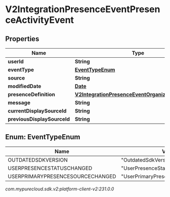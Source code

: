 # V2IntegrationPresenceEventPresenceActivityEvent


## Properties

| Name | Type | Description | Notes |
| ------------ | ------------- | ------------- | ------------- |
| **userId** | **String** |  |  [optional] |
| **eventType** | [**EventTypeEnum**](#Enum--EventTypeEnum) |  |  [optional] |
| **source** | **String** |  |  [optional] |
| **modifiedDate** | [**Date**](Date) |  |  [optional] |
| **presenceDefinition** | [**V2IntegrationPresenceEventOrganizationPresence**](V2IntegrationPresenceEventOrganizationPresence) |  |  [optional] |
| **message** | **String** |  |  [optional] |
| **currentDisplaySourceId** | **String** |  |  [optional] |
| **previousDisplaySourceId** | **String** |  |  [optional] |


## Enum: EventTypeEnum

| Name | Value |
| ---- | ----- |
| OUTDATEDSDKVERSION | &quot;OutdatedSdkVersion&quot; | 
| USERPRESENCESTATUSCHANGED | &quot;UserPresenceStatusChanged&quot; | 
| USERPRIMARYPRESENCESOURCECHANGED | &quot;UserPrimaryPresenceSourceChanged&quot; | 




_com.mypurecloud.sdk.v2:platform-client-v2:231.0.0_
